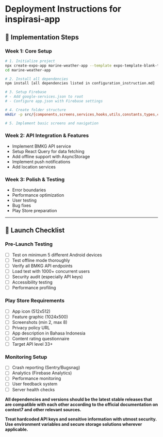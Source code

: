 # Deployment Instructions for inspirasi-app

## 🚀 Implementation Steps

### **Week 1: Core Setup**
```bash
# 1. Initialize project
npx create-expo-app marine-weather-app --template expo-template-blank-typescript
cd marine-weather-app

# 2. Install all dependencies
npm install [all dependencies listed in configuration_instruction.md]

# 3. Setup Firebase
# - Add google-services.json to root
# - Configure app.json with Firebase settings

# 4. Create folder structure
mkdir -p src/{components,screens,services,hooks,utils,constants,types,contexts}

# 5. Implement basic screens and navigation
```

### **Week 2: API Integration & Features**
- Implement BMKG API service
- Setup React Query for data fetching
- Add offline support with AsyncStorage
- Implement push notifications
- Add location services

### **Week 3: Polish & Testing**
- Error boundaries
- Performance optimization
- User testing
- Bug fixes
- Play Store preparation

---

## 🚀 Launch Checklist

### **Pre-Launch Testing**
- [ ] Test on minimum 5 different Android devices
- [ ] Test offline mode thoroughly
- [ ] Verify all BMKG API endpoints
- [ ] Load test with 1000+ concurrent users
- [ ] Security audit (especially API keys)
- [ ] Accessibility testing
- [ ] Performance profiling

### **Play Store Requirements**
- [ ] App icon (512x512)
- [ ] Feature graphic (1024x500)
- [ ] Screenshots (min 2, max 8)
- [ ] Privacy policy URL
- [ ] App description in Bahasa Indonesia
- [ ] Content rating questionnaire
- [ ] Target API level 33+

### **Monitoring Setup**
- [ ] Crash reporting (Sentry/Bugsnag)
- [ ] Analytics (Firebase Analytics)
- [ ] Performance monitoring
- [ ] User feedback system
- [ ] Server health checks

**All dependencies and versions should be the latest stable releases that are compatible with each other according to the official documentation on context7 and other relevant sources.**

**Treat hardcoded API keys and sensitive information with utmost security. Use environment variables and secure storage solutions wherever applicable.**